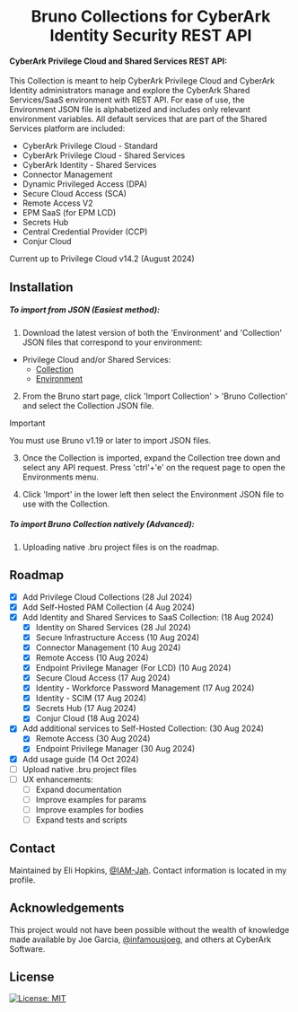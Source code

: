 <h1 align="center">Bruno Collections for CyberArk Identity Security REST API</h1>

#### CyberArk Privilege Cloud and Shared Services REST API:
  This Collection is meant to help CyberArk Privilege Cloud and CyberArk Identity administrators manage and explore the CyberArk Shared Services/SaaS environment with REST API. For ease of use, the Environment JSON file is alphabetized and includes only relevant environment variables. All default services that are part of the Shared Services platform are included:

  * CyberArk Privilege Cloud - Standard
  * CyberArk Privilege Cloud - Shared Services
  * CyberArk Identity - Shared Services
  * Connector Management
  * Dynamic Privileged Access (DPA)
  * Secure Cloud Access (SCA)
  * Remote Access V2
  * EPM SaaS (for EPM LCD)
  * Secrets Hub
  * Central Credential Provider (CCP)
  * Conjur Cloud

  Current up to Privilege Cloud v14.2 (August 2024)

## Installation

##### To import from JSON (Easiest method):
1. Download the latest version of both the 'Environment' and 'Collection' JSON files that correspond to your environment:
  * Privilege Cloud and/or Shared Services:
    * [Collection](https://github.com/IAM-Jah/CyberArk-REST-API-Bruno/blob/main/Privilege%20Cloud%20and%20Shared%20Services%20REST%20API/Privilege%20Cloud%20and%20Shared%20Services%20REST%20API.json)
    * [Environment](https://github.com/IAM-Jah/CyberArk-REST-API-Bruno/blob/main/Privilege%20Cloud%20and%20Shared%20Services%20REST%20API/Privilege%20Cloud%20Shared%20Services%20Environment.json)

2.  From the Bruno start page, click 'Import Collection' > 'Bruno Collection' and select the Collection JSON file.

> [!IMPORTANT]  
> You must use Bruno v1.19 or later to import JSON files.

3.  Once the Collection is imported, expand the Collection tree down and select any API request. Press 'ctrl'+'e' on the request page to open the Environments menu.

4. Click 'Import' in the lower left then select the Environment JSON file to use with the Collection.

##### To import Bruno Collection natively (Advanced):
1.  Uploading native .bru project files is on the roadmap.

## Roadmap

- [x] Add Privilege Cloud Collections (28 Jul 2024)
- [x] Add Self-Hosted PAM Collection (4 Aug 2024)
- [x] Add Identity and Shared Services to SaaS Collection: (18 Aug 2024)
    - [x] Identity on Shared Services (28 Jul 2024)
    - [x] Secure Infrastructure Access (10 Aug 2024)
    - [x] Connector Management (10 Aug 2024)
    - [x] Remote Access (10 Aug 2024)
    - [x] Endpoint Privilege Manager (For LCD) (10 Aug 2024)
    - [x] Secure Cloud Access (17 Aug 2024)
    - [x] Identity - Workforce Password Management (17 Aug 2024)
    - [x] Identity - SCIM (17 Aug 2024)
    - [x] Secrets Hub (17 Aug 2024)
    - [x] Conjur Cloud (18 Aug 2024)
- [x] Add additional services to Self-Hosted Collection: (30 Aug 2024)
    - [x] Remote Access (30 Aug 2024)
    - [x] Endpoint Privilege Manager (30 Aug 2024)
- [x] Add usage guide (14 Oct 2024)
- [ ] Upload native .bru project files
- [ ] UX enhancements:
    - [ ] Expand documentation
    - [ ] Improve examples for params
    - [ ] Improve examples for bodies
    - [ ] Expand tests and scripts

## Contact

Maintained by Eli Hopkins, [@IAM-Jah](https://github.com/IAM-Jah). Contact information is located in my profile.

## Acknowledgements

This project would not have been possible without the wealth of knowledge made available by Joe Garcia, [@infamousjoeg](https://github.com/infamousjoeg), and others at CyberArk Software.

## License

[![License: MIT](https://img.shields.io/badge/License-MIT-yellow.svg)](https://opensource.org/licenses/MIT)